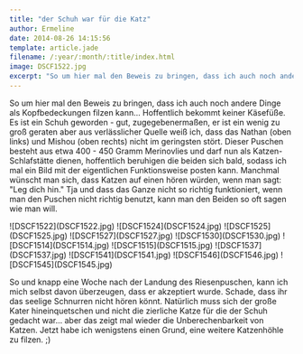 ```yaml
---
title: "der Schuh war für die Katz"
author: Ermeline
date: 2014-08-26 14:15:56
template: article.jade
filename: /:year/:month/:title/index.html
image: DSCF1522.jpg
excerpt: "So um hier mal den Beweis zu bringen, dass ich auch noch andere Dinge als Kopfbedeckungen filzen kann... Hoffentlich bekommt keiner Käsefüße. "
---
```


So um hier mal den Beweis zu bringen, dass ich auch noch andere Dinge
als Kopfbedeckungen filzen kann... Hoffentlich bekommt keiner Käsefüße.
Es ist ein Schuh geworden - gut, zugegebenermaßen, er ist ein wenig zu
groß geraten aber aus verlässlicher Quelle weiß ich, dass das Nathan
(oben links) und Mishou (oben rechts) nicht im geringsten stört. Dieser
Puschen besteht aus etwa 400 - 450 Gramm Merinovlies und darf nun als
Katzen-Schlafstätte dienen, hoffentlich beruhigen die beiden sich bald,
sodass ich mal ein Bild mit der eigentlichen Funktionsweise posten kann.
Manchmal wünscht man sich, dass Katzen auf einen hören würden, wenn man
sagt: "Leg dich hin." Tja und dass das Ganze nicht so richtig
funktioniert, wenn man den Puschen nicht richtig benutzt, kann man den
Beiden so oft sagen wie man will.


<div class='slideshow'>
![DSCF1522](DSCF1522.jpg)
![DSCF1524](DSCF1524.jpg)
![DSCF1525](DSCF1525.jpg)
![DSCF1527](DSCF1527.jpg)
![DSCF1530](DSCF1530.jpg)
![DSCF1514](DSCF1514.jpg)
![DSCF1515](DSCF1515.jpg)
![DSCF1537](DSCF1537.jpg)
![DSCF1541](DSCF1541.jpg)
![DSCF1546](DSCF1546.jpg)
![DSCF1545](DSCF1545.jpg)
</div>

So und knapp eine Woche nach der Landung des Riesenpuschen, kann ich
mich selbst davon überzeugen, dass er akzeptiert wurde. Schade, dass ihr
das seelige Schnurren nicht hören könnt. Natürlich muss sich der große
Kater hineinquetschen und nicht die zierliche Katze für die der Schuh
gedacht war... aber das zeigt mal wieder die Unberechenbarkeit von
Katzen. Jetzt habe ich wenigstens einen Grund, eine weitere Katzenhöhle
zu filzen. ;)
